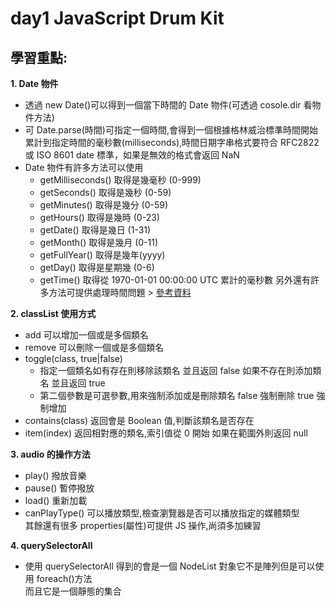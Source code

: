 # day1 JavaScript Drum Kit

## 學習重點:

**1. Date 物件**

- 透過 new Date()可以得到一個當下時間的 Date 物件(可透過 cosole.dir 看物件方法)
- 可 Date.parse(時間)可指定一個時間,會得到一個根據格林威治標準時間開始累計到指定時間的毫秒數(milliseconds),時間日期字串格式要符合 RFC2822 或 ISO 8601 date 標準，如果是無效的格式會返回 NaN
- Date 物件有許多方法可以使用
  - getMilliseconds() 取得是幾毫秒 (0-999)
  - getSeconds() 取得是幾秒 (0-59)
  - getMinutes() 取得是幾分 (0-59)
  - getHours() 取得是幾時 (0-23)
  - getDate() 取得是幾日 (1-31)
  - getMonth() 取得是幾月 (0-11)
  - getFullYear() 取得是幾年(yyyy)
  - getDay() 取得是星期幾 (0-6)
  - getTime() 取得從 1970-01-01 00:00:00 UTC 累計的毫秒數
    另外還有許多方法可提供處理時間問題 > [參考資料](https://www.fooish.com/)

**2. classList 使用方式**

- add 可以增加一個或是多個類名
- remove 可以刪除一個或是多個類名
- toggle(class, true|false)
  - 指定一個類名如有存在則移除該類名 並且返回 false 如果不存在則添加類名 並且返回 true
  - 第二個參數是可選參數,用來強制添加或是刪除類名 false 強制刪除 true 強制增加
- contains(class) 返回會是 Boolean 值,判斷該類名是否存在
- item(index) 返回相對應的類名,索引值從 0 開始 如果在範圍外則返回 null

**3. audio 的操作方法**

- play() 撥放音樂
- pause() 暫停撥放
- load() 重新加載
- canPlayType() 可以播放類型,檢查瀏覽器是否可以播放指定的媒體類型  
  其餘還有很多 properties(屬性)可提供 JS 操作,尚須多加練習

**4. querySelectorAll**

- 使用 querySelectorAll 得到的會是一個 NodeList 對象它不是陣列但是可以使用 foreach()方法  
  而且它是一個靜態的集合
